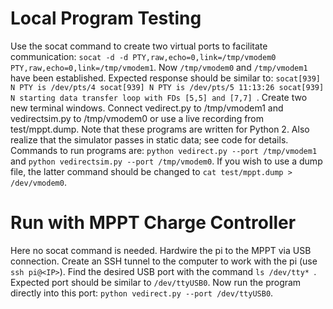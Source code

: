# Local Program Testing
Use the socat command to create two virtual ports to facilitate communication:
`socat -d -d PTY,raw,echo=0,link=/tmp/vmodem0 PTY,raw,echo=0,link=/tmp/vmodem1`.
Now `/tmp/vmodem0` and `/tmp/vmodem1` have been established. Expected response should be similar to:
`socat[939] N PTY is /dev/pts/4
socat[939] N PTY is /dev/pts/5
11:13:26 socat[939] N starting data transfer loop with FDs [5,5] and [7,7] `.
Create two new terminal windows. Connect vedirect.py to /tmp/vmodem1 and vedirectsim.py to /tmp/vmodem0 or use a live recording from test/mppt.dump. Note that these programs are written for Python 2. Also realize that the simulator passes in static data; see code for details.
Commands to run programs are: `python vedirect.py --port /tmp/vmodem1` and `python vedirectsim.py --port /tmp/vmodem0`. If you wish to use a dump file, the latter command should be changed to `cat test/mppt.dump > /dev/vmodem0`.

# Run with MPPT Charge Controller
Here no socat command is needed. Hardwire the pi to the MPPT via USB connection. Create an SSH tunnel to the computer to work with the pi (use `ssh pi@<IP>`). Find the desired USB port with the command
`ls /dev/tty* `. Expected port should be similar to `/dev/ttyUSB0`. Now run the program directly into this port: `python vedirect.py --port /dev/ttyUSB0`.

